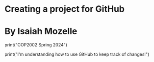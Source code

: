 # Creating a project for GitHub
# By Isaiah Mozelle

print("COP2002 Spring 2024")

print("I'm understanding how to use GitHub to keep track of changes!")
